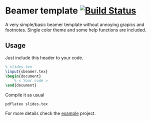 # Beamer template [![Build Status](https://travis-ci.com/kqf/beamer-template.svg?branch=master)](https://travis-ci.com/kqf/beamer-template)

A very simple/basic beamer template without annoying grapics and footnotes. 
Single color theme and some help functions are included.


## Usage
Just include this header to your code.

```latex
% slides.tex
\input{sbeamer.tex}
\begin{document}
	% < Your code >
\end{document}
```
Compile it as usual

```
pdflatex slides.tex
```

For more details check the [example](./example) project.
